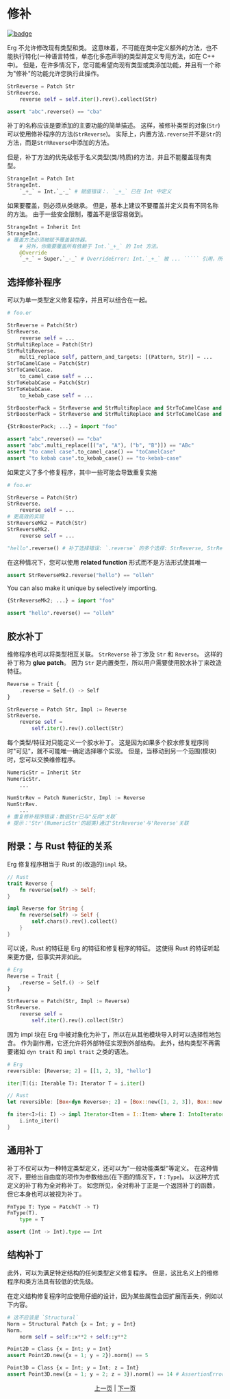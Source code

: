 # 修补

[![badge](https://img.shields.io/endpoint.svg?url=https%3A%2F%2Fgezf7g7pd5.execute-api.ap-northeast-1.amazonaws.com%2Fdefault%2Fsource_up_to_date%3Fowner%3Derg-lang%26repos%3Derg%26ref%3Dmain%26path%3Ddoc/EN/syntax/type/07_patch.md%26commit_hash%3D51de3c9d5a9074241f55c043b9951b384836b258)](https://gezf7g7pd5.execute-api.ap-northeast-1.amazonaws.com/default/source_up_to_date?owner=erg-lang&repos=erg&ref=main&path=doc/EN/syntax/type/07_patch.md&commit_hash=51de3c9d5a9074241f55c043b9951b384836b258)

Erg 不允许修改现有类型和类。
这意味着，不可能在类中定义额外的方法，也不能执行特化(一种语言特性，单态化多态声明的类型并定义专用方法，如在 C++ 中)。
但是，在许多情况下，您可能希望向现有类型或类添加功能，并且有一个称为"修补"的功能允许您执行此操作。

```python
StrReverse = Patch Str
StrReverse.
    reverse self = self.iter().rev().collect(Str)

assert "abc".reverse() == "cba"
```

补丁的名称应该是要添加的主要功能的简单描述。
这样，被修补类型的对象(`Str`)可以使用修补程序的方法(`StrReverse`)。
实际上，内置方法`.reverse`并不是`Str`的方法，而是`StrRReverse`中添加的方法。

但是，补丁方法的优先级低于名义类型(类/特质)的方法，并且不能覆盖现有类型。

```python
StrangeInt = Patch Int
StrangeInt.
    `_+_` = Int.`_-_` # 赋值错误：. `_+_` 已在 Int 中定义
```

如果要覆盖，则必须从类继承。
但是，基本上建议不要覆盖并定义具有不同名称的方法。
由于一些安全限制，覆盖不是很容易做到。

```python
StrangeInt = Inherit Int
StrangeInt.
# 覆盖方法必须被赋予覆盖装饰器。
    # 另外，你需要覆盖所有依赖于 Int.`_+_` 的 Int 方法。
    @Override
    `_+_` = Super.`_-_` # OverrideError: Int.`_+_` 被 ... ````` 引用，所以这些方法也必须被覆盖
```

## 选择修补程序

可以为单一类型定义修复程序，并且可以组合在一起。

```python
# foo.er

StrReverse = Patch(Str)
StrReverse.
    reverse self = ...
StrMultiReplace = Patch(Str)
StrMultiReverse.
    multi_replace self, pattern_and_targets: [(Pattern, Str)] = ...
StrToCamelCase = Patch(Str)
StrToCamelCase.
    to_camel_case self = ...
StrToKebabCase = Patch(Str)
StrToKebabCase.
    to_kebab_case self = ...

StrBoosterPack = StrReverse and StrMultiReplace and StrToCamelCase and StrToKebabCase
StrBoosterPack = StrReverse and StrMultiReplace and StrToCamelCase and StrToKebabCase
```

```python
{StrBoosterPack; ...} = import "foo"

assert "abc".reverse() == "cba"
assert "abc".multi_replace([("a", "A"), ("b", "B")]) == "ABc"
assert "to camel case".to_camel_case() == "toCamelCase"
assert "to kebab case".to_kebab_case() == "to-kebab-case"
```

如果定义了多个修复程序，其中一些可能会导致重复实施

```python
# foo.er

StrReverse = Patch(Str)
StrReverse.
    reverse self = ...
# 更高效的实现
StrReverseMk2 = Patch(Str)
StrReverseMk2.
    reverse self = ...

"hello".reverse() # 补丁选择错误: `.reverse` 的多个选择: StrReverse, StrReverseMk2
```

在这种情况下，您可以使用 __related function__ 形式而不是方法形式使其唯一

```python
assert StrReverseMk2.reverse("hello") == "olleh"
```

You can also make it unique by selectively importing.

```python
{StrReverseMk2; ...} = import "foo"

assert "hello".reverse() == "olleh"
```

## 胶水补丁

维修程序也可以将类型相互关联。 `StrReverse` 补丁涉及 `Str` 和 `Reverse`。
这样的补丁称为 __glue patch__。
因为 `Str` 是内置类型，所以用户需要使用胶水补丁来改造特征。

```python
Reverse = Trait {
    .reverse = Self.() -> Self
}

StrReverse = Patch Str, Impl := Reverse
StrReverse.
    reverse self =
        self.iter().rev().collect(Str)
```

每个类型/特征对只能定义一个胶水补丁。
这是因为如果多个胶水修复程序同时"可见"，就不可能唯一确定选择哪个实现。
但是，当移动到另一个范围(模块)时，您可以交换维修程序。

```python
NumericStr = Inherit Str
NumericStr.
    ...

NumStrRev = Patch NumericStr, Impl := Reverse
NumStrRev.
    ...
# 重复修补程序错误：数值Str已与"反向"关联`
# 提示：'Str'(NumericStr'的超类)通过'StrReverse'与'Reverse'关联
```

## 附录：与 Rust 特征的关系

Erg 修复程序相当于 Rust 的(改造的)`impl` 块。

```rust
// Rust
trait Reverse {
    fn reverse(self) -> Self;
}

impl Reverse for String {
    fn reverse(self) -> Self {
        self.chars().rev().collect()
    }
}
```

可以说，Rust 的特征是 Erg 的特征和修复程序的特征。 这使得 Rust 的特征听起来更方便，但事实并非如此。

```python
# Erg
Reverse = Trait {
    .reverse = Self.() -> Self
}

StrReverse = Patch(Str, Impl := Reverse)
StrReverse.
    reverse self =
        self.iter().rev().collect(Str)
```

因为 impl 块在 Erg 中被对象化为补丁，所以在从其他模块导入时可以选择性地包含。 作为副作用，它还允许将外部特征实现到外部结构。
此外，结构类型不再需要诸如 `dyn trait` 和 `impl trait` 之类的语法。

```python
# Erg
reversible: [Reverse; 2] = [[1, 2, 3], "hello"]

iter|T|(i: Iterable T): Iterator T = i.iter()
```

```rust
// Rust
let reversible: [Box<dyn Reverse>; 2] = [Box::new([1, 2, 3]), Box::new("hello")];

fn iter<I>(i: I) -> impl Iterator<Item = I::Item> where I: IntoIterator {
    i.into_iter()
}
```

## 通用补丁

补丁不仅可以为一种特定类型定义，还可以为"一般功能类型"等定义。
在这种情况下，要给出自由度的项作为参数给出(在下面的情况下，`T：Type`)。 以这种方式定义的补丁称为全对称补丁。
如您所见，全对称补丁正是一个返回补丁的函数，但它本身也可以被视为补丁。

```python
FnType T: Type = Patch(T -> T)
FnType(T).
    type = T

assert (Int -> Int).type == Int
```

## 结构补丁

此外，可以为满足特定结构的任何类型定义修复程序。
但是，这比名义上的维修程序和类方法具有较低的优先级。

在定义结构修复程序时应使用仔细的设计，因为某些属性会因扩展而丢失，例如以下内容。

```python
# 这不应该是 `Structural`
Norm = Structural Patch {x = Int; y = Int}
Norm.
    norm self = self::x**2 + self::y**2

Point2D = Class {x = Int; y = Int}
assert Point2D.new({x = 1; y = 2}).norm() == 5

Point3D = Class {x = Int; y = Int; z = Int}
assert Point3D.new({x = 1; y = 2; z = 3}).norm() == 14 # AssertionError:
```

<p align='center'>
    <a href='./06_nst_vs_sst.md'>上一页</a> | <a href='./08_value.md'>下一页</a>
</p>
